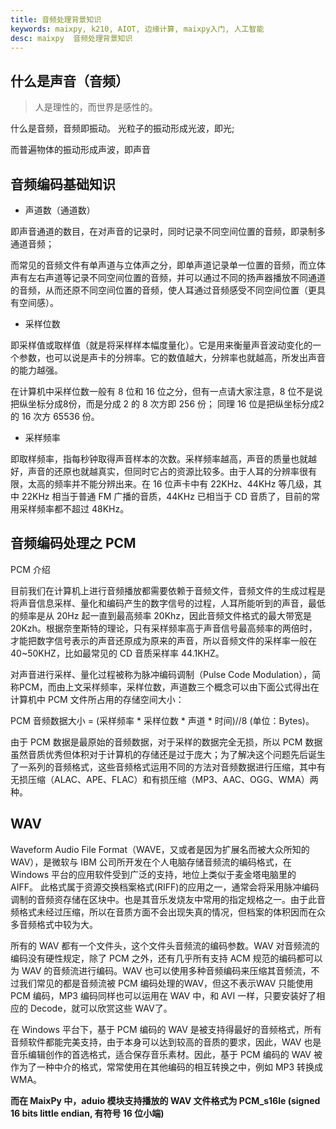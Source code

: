 ```yaml
---
title: 音频处理背景知识
keywords: maixpy, k210, AIOT, 边缘计算, maixpy入门, 人工智能
desc: maixpy  音频处理背景知识
---
```



## 什么是声音（音频）

> 人是理性的，而世界是感性的。

什么是音频，音频即振动。
光粒子的振动形成光波，即光;

而普遍物体的振动形成声波，即声音

## 音频编码基础知识

- 声道数（通道数）

即声音通道的数目，在对声音的记录时，同时记录不同空间位置的音频，即录制多通道音频；

而常见的音频文件有单声道与立体声之分，即单声道记录单一位置的音频，而立体声有左右声道等记录不同空间位置的音频，并可以通过不同的扬声器播放不同通道的音频，从而还原不同空间位置的音频，使人耳通过音频感受不同空间位置（更具有空间感）。

- 采样位数

即采样值或取样值（就是将采样样本幅度量化）。它是用来衡量声音波动变化的一个参数，也可以说是声卡的分辨率。它的数值越大，分辨率也就越高，所发出声音的能力越强。

在计算机中采样位数一般有 8 位和 16 位之分，但有一点请大家注意，8 位不是说把纵坐标分成8份，而是分成 2 的 8 次方即 256 份； 同理 16 位是把纵坐标分成2 的 16 次方 65536 份。

- 采样频率

即取样频率，指每秒钟取得声音样本的次数。采样频率越高，声音的质量也就越好，声音的还原也就越真实，但同时它占的资源比较多。由于人耳的分辨率很有限，太高的频率并不能分辨出来。在 16 位声卡中有 22KHz、44KHz 等几级，其中 22KHz 相当于普通 FM 广播的音质，44KHz 已相当于 CD 音质了，目前的常用采样频率都不超过 48KHz。

## 音频编码处理之 PCM

PCM 介绍

目前我们在计算机上进行音频播放都需要依赖于音频文件，音频文件的生成过程是将声音信息采样、量化和编码产生的数字信号的过程，人耳所能听到的声音，最低的频率是从 20Hz 起一直到最高频率 20Khz，因此音频文件格式的最大带宽是 20Kzh。根据奈奎斯特的理论，只有采样频率高于声音信号最高频率的两倍时，才能把数字信号表示的声音还原成为原来的声音，所以音频文件的采样率一般在 40~50KHZ，比如最常见的 CD 音质采样率 44.1KHZ。

对声音进行采样、量化过程被称为脉冲编码调制（Pulse Code Modulation），简称PCM，而由上文采样频率，采样位数，声道数三个概念可以由下面公式得出在计算机中 PCM 文件所占用的存储空间大小：

PCM 音频数据大小 = (采样频率 * 采样位数 * 声道 * 时间)//8 (单位：Bytes)。

由于 PCM 数据是最原始的音频数据，对于采样的数据完全无损，所以 PCM 数据虽然音质优秀但体积对于计算机的存储还是过于庞大；为了解决这个问题先后诞生了一系列的音频格式，这些音频格式运用不同的方法对音频数据进行压缩，其中有无损压缩（ALAC、APE、FLAC）和有损压缩（MP3、AAC、OGG、WMA）两种。

## WAV

Waveform Audio File Format（WAVE，又或者是因为扩展名而被大众所知的WAV），是微软与 IBM 公司所开发在个人电脑存储音频流的编码格式，在 Windows 平台的应用软件受到广泛的支持，地位上类似于麦金塔电脑里的 AIFF。 此格式属于资源交换档案格式(RIFF)的应用之一，通常会将采用脉冲编码调制的音频资存储在区块中。也是其音乐发烧友中常用的指定规格之一。由于此音频格式未经过压缩，所以在音质方面不会出现失真的情况，但档案的体积因而在众多音频格式中较为大。

所有的 WAV 都有一个文件头，这个文件头音频流的编码参数。WAV 对音频流的编码没有硬性规定，除了 PCM 之外，还有几乎所有支持 ACM 规范的编码都可以为 WAV 的音频流进行编码。WAV 也可以使用多种音频编码来压缩其音频流，不过我们常见的都是音频流被 PCM 编码处理的WAV，但这不表示WAV 只能使用 PCM 编码，MP3 编码同样也可以运用在 WAV 中，和 AVI 一样，只要安装好了相应的 Decode，就可以欣赏这些 WAV了。

在 Windows 平台下，基于 PCM 编码的 WAV 是被支持得最好的音频格式，所有音频软件都能完美支持，由于本身可以达到较高的音质的要求，因此，WAV 也是音乐编辑创作的首选格式，适合保存音乐素材。因此，基于 PCM 编码的 WAV 被作为了一种中介的格式，常常使用在其他编码的相互转换之中，例如 MP3 转换成 WMA。

**而在 MaixPy 中，aduio 模块支持播放的 WAV 文件格式为 PCM_s16le (signed 16 bits little endian, 有符号 16 位小端)**
